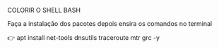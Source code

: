  COLORIR O SHELL BASH

Faça a instalação dos pacotes depois ensira os comandos no terminal 

:point_right: apt install net-tools dnsutils traceroute mtr grc -y
